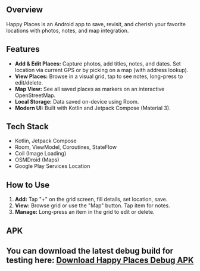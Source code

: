 ## Overview

Happy Places is an Android app to save, revisit, and cherish your favorite locations with photos, notes, and map integration.

## Features

*   **Add & Edit Places:** Capture photos, add titles, notes, and dates. Set location via current GPS or by picking on a map (with address lookup).
*   **View Places:** Browse in a visual grid, tap to see notes, long-press to edit/delete.
*   **Map View:** See all saved places as markers on an interactive OpenStreetMap.
*   **Local Storage:** Data saved on-device using Room.
*   **Modern UI:** Built with Kotlin and Jetpack Compose (Material 3).

## Tech Stack

*   Kotlin, Jetpack Compose
*   Room, ViewModel, Coroutines, StateFlow
*   Coil (Image Loading)
*   OSMDroid (Maps)
*   Google Play Services Location

## How to Use

1.  **Add:** Tap "+" on the grid screen, fill details, set location, save.
2.  **View:** Browse grid or use the "Map" button. Tap item for notes.
3.  **Manage:** Long-press an item in the grid to edit or delete.

## APK
You can download the latest debug build for testing here:
[Download Happy Places Debug APK](PASTE_THE_COPIED_URL_HERE)
---
